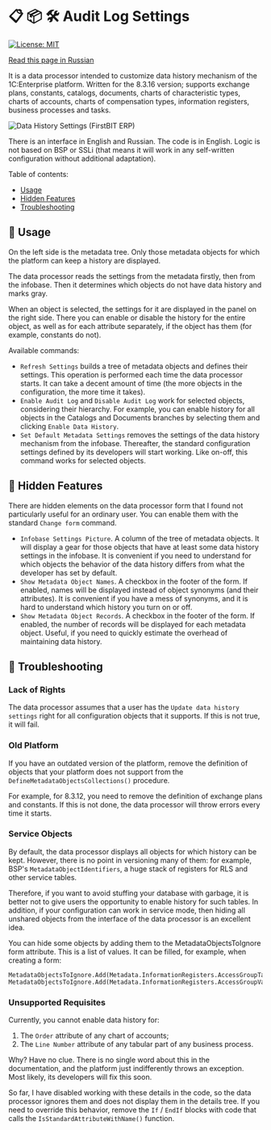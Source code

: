 # 📋 📦 🛠️ Audit Log Settings

[![License: MIT](https://img.shields.io/badge/License-MIT-yellow.svg)](https://opensource.org/licenses/MIT)

[Read this page in Russian](README-ru.md)

It is a data processor intended to customize data history mechanism of the 1C:Enterprise platform. Written for the 8.3.16 version; supports exchange plans, constants, catalogs, documents, charts of characteristic types, charts of accounts, charts of compensation types, information registers, business processes and tasks.

![Data History Settings (FirstBIT ERP)](Images/DataHistorySettings.png "Data History Settings (FirstBIT ERP)")

There is an interface in English and Russian. The code is in English. Logic is not based on BSP or SSLi (that means it will work in any self-written configuration without additional adaptation).

Table of contents:

- [Usage](#-usage)
- [Hidden Features](#-hidden-features)
- [Troubleshooting](#-troubleshooting)

## 🚀 Usage

On the left side is the metadata tree. Only those metadata objects for which the platform can keep a history are displayed.

The data processor reads the settings from the metadata firstly, then from the infobase. Then it determines which objects do not have data history and marks gray.

When an object is selected, the settings for it are displayed in the panel on the right side. There you can enable or disable the history for the entire object, as well as for each attribute separately, if the object has them (for example, constants do not).

Available commands:

- `Refresh Settings` builds a tree of metadata objects and defines their settings. This operation is performed each time the data processor starts. It can take a decent amount of time (the more objects in the configuration, the more time it takes).
- `Enable Audit Log` and `Disable Audit Log` work for selected objects, considering their hierarchy. For example, you can enable history for all objects in the Catalogs and Documents branches by selecting them and clicking `Enable Data History`.
- `Set Default Metadata Settings` removes the settings of the data history mechanism from the infobase. Thereafter, the standard configuration settings defined by its developers will start working. Like on-off, this command works for selected objects.

## 💎 Hidden Features

There are hidden elements on the data processor form that I found not particularly useful for an ordinary user. You can enable them with the standard `Change form` command.

- `Infobase Settings Picture`. A column of the tree of metadata objects. It will display a gear for those objects that have at least some data history settings in the infobase. It is convenient if you need to understand for which objects the behavior of the data history differs from what the developer has set by default.
- `Show Metadata Object Names`. A checkbox in the footer of the form. If enabled, names will be displayed instead of object synonyms (and their attributes). It is convenient if you have a mess of synonyms, and it is hard to understand which history you turn on or off.
- `Show Metadata Object Records`. A checkbox in the footer of the form. If enabled, the number of records will be displayed for each metadata object. Useful, if you need to quickly estimate the overhead of maintaining data history.

## 🔧 Troubleshooting

### Lack of Rights

The data processor assumes that a user has the `Update data history settings` right for all configuration objects that it supports. If this is not true, it will fail.

### Old Platform

If you have an outdated version of the platform, remove the definition of objects that your platform does not support from the `DefineMetadataObjectsCollections()` procedure.

For example, for 8.3.12, you need to remove the definition of exchange plans and constants. If this is not done, the data processor will throw errors every time it starts.

### Service Objects

By default, the data processor displays all objects for which history can be kept. However, there is no point in versioning many of them: for example, BSP's `MetadataObjectIdentifiers`, a huge stack of registers for RLS and other service tables.

Therefore, if you want to avoid stuffing your database with garbage, it is better not to give users the opportunity to enable history for such tables. In addition, if your configuration can work in service mode, then hiding all unshared objects from the interface of the data processor is an excellent idea.

You can hide some objects by adding them to the MetadataObjectsToIgnore form attribute. This is a list of values. It can be filled, for example, when creating a form:

```
MetadataObjectsToIgnore.Add(Metadata.InformationRegisters.AccessGroupTables.FullName());
MetadataObjectsToIgnore.Add(Metadata.InformationRegisters.AccessGroupValues.FullName());
```

### Unsupported Requisites

Currently, you cannot enable data history for:

1. The `Order` attribute of any chart of accounts;
2. The `Line Number` attribute of any tabular part of any business process.

Why? Have no clue. There is no single word about this in the documentation, and the platform just indifferently throws an exception. Most likely, its developers will fix this soon.

So far, I have disabled working with these details in the code, so the data processor ignores them and does not display them in the details tree. If you need to override this behavior, remove the `If` / `EndIf` blocks with code that calls the `IsStandardAttributeWithName()` function.
